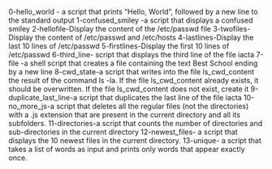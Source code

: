 0-hello_world -  a script that prints “Hello, World”, followed by a new line to the standard output
1-confused_smiley -a script that displays a confused smiley
2-hellofile-Display the content of the /etc/passwd file
3-twofiles-Display the content of /etc/passwd and /etc/hosts
4-lastlines-Display the last 10 lines of /etc/passwd
5-firstlines-Display the first 10 lines of /etc/passwd
6-third_line- script that displays the third line of the file iacta
7-file -a shell script that creates a file containing the text Best School ending by a new line
8-cwd_state-a script that writes into the file ls_cwd_content the result of the command ls -la. If the file ls_cwd_content already exists, it should be overwritten. If the file ls_cwd_content does not exist, create it
9-duplicate_last_line-a script that duplicates the last line of the file iacta
10-no_more_js-a script that deletes all the regular files (not the directories) with a .js extension that are present in the current directory and all its subfolders.
11-directories-a script that counts the number of directories and sub-directories in the current directory
12-newest_files- a script that displays the 10 newest files in the current directory.
13-unique- a script that takes a list of words as input and prints only words that appear exactly once.
